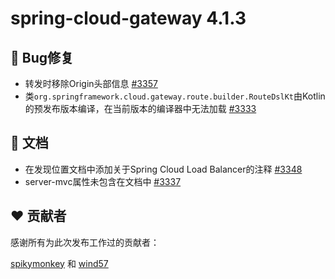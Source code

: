 # spring-cloud-gateway 4.1.3

## 🐞 Bug修复

- 转发时移除Origin头部信息 [#3357](https://github.com/spring-cloud/spring-cloud-gateway/pull/3357)
- 类`org.springframework.cloud.gateway.route.builder.RouteDslKt`由Kotlin的预发布版本编译，在当前版本的编译器中无法加载 [#3333](https://github.com/spring-cloud/spring-cloud-gateway/issues/3333)

## 📔 文档

- 在发现位置文档中添加关于Spring Cloud Load Balancer的注释 [#3348](https://github.com/spring-cloud/spring-cloud-gateway/pull/3348)
- server-mvc属性未包含在文档中 [#3337](https://github.com/spring-cloud/spring-cloud-gateway/issues/3337)

## ❤️ 贡献者

感谢所有为此次发布工作过的贡献者：

[spikymonkey](https://github.com/spikymonkey) 和 [wind57](https://github.com/wind57)
```